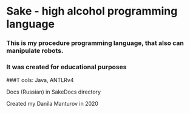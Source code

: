 # Sake - high alcohol programming language

### This is my procedure programming language, that also can manipulate robots.

### It was created for educational purposes

###T ools: Java, ANTLRv4 

Docs (Russian) in SakeDocs directory 

Created my Danila Manturov in 2020